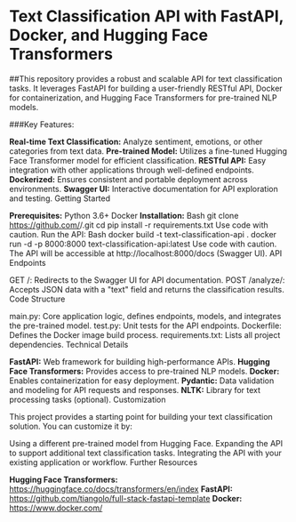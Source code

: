 # Text Classification API with FastAPI, Docker, and Hugging Face Transformers

##This repository provides a robust and scalable API for text classification tasks. It leverages FastAPI for building a user-friendly RESTful API, Docker for containerization, and Hugging Face Transformers for pre-trained NLP models.

###Key Features:

**Real-time Text Classification:** Analyze sentiment, emotions, or other categories from text data.
**Pre-trained Model:** Utilizes a fine-tuned Hugging Face Transformer model for efficient classification.
**RESTful API:** Easy integration with other applications through well-defined endpoints.
**Dockerized:** Ensures consistent and portable deployment across environments.
**Swagger UI:** Interactive documentation for API exploration and testing.
Getting Started

**Prerequisites:**
Python 3.6+
Docker
**Installation:**
Bash
git clone https://github.com/<your-username>/<your-repo-name>.git
cd <your-repo-name>
pip install -r requirements.txt
Use code with caution.
Run the API:
Bash
docker build -t text-classification-api .
docker run -d -p 8000:8000 text-classification-api:latest
Use code with caution.
The API will be accessible at http://localhost:8000/docs (Swagger UI).
API Endpoints

GET /: Redirects to the Swagger UI for API documentation.
POST /analyze/: Accepts JSON data with a "text" field and returns the classification results.
Code Structure

main.py: Core application logic, defines endpoints, models, and integrates the pre-trained model.
test.py: Unit tests for the API endpoints.
Dockerfile: Defines the Docker image build process.
requirements.txt: Lists all project dependencies.
Technical Details

**FastAPI:** Web framework for building high-performance APIs.
**Hugging Face Transformers:** Provides access to pre-trained NLP models.
**Docker:** Enables containerization for easy deployment.
**Pydantic:** Data validation and modeling for API requests and responses.
**NLTK:** Library for text processing tasks (optional).
Customization

This project provides a starting point for building your text classification solution. You can customize it by:

Using a different pre-trained model from Hugging Face.
Expanding the API to support additional text classification tasks.
Integrating the API with your existing application or workflow.
Further Resources

**Hugging Face Transformers:** https://huggingface.co/docs/transformers/en/index
**FastAPI:** https://github.com/tiangolo/full-stack-fastapi-template
**Docker:** https://www.docker.com/
